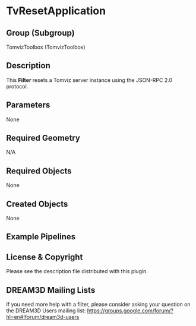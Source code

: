 TvResetApplication 
=============

## Group (Subgroup) ##

TomvizToolbox (TomvizToolbox)

## Description ##

This **Filter** resets a Tomviz server instance using the JSON-RPC 2.0 protocol.

## Parameters ##

None

## Required Geometry ##

N/A

## Required Objects ##

None

## Created Objects ##

None

## Example Pipelines ##



## License & Copyright ##

Please see the description file distributed with this plugin.

## DREAM3D Mailing Lists ##

If you need more help with a filter, please consider asking your question on the DREAM3D Users mailing list:
https://groups.google.com/forum/?hl=en#!forum/dream3d-users
